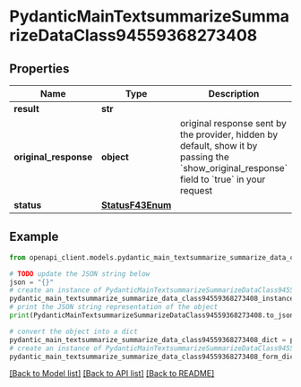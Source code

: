 # PydanticMainTextsummarizeSummarizeDataClass94559368273408


## Properties

Name | Type | Description | Notes
------------ | ------------- | ------------- | -------------
**result** | **str** |  | 
**original_response** | **object** | original response sent by the provider, hidden by default, show it by passing the &#x60;show_original_response&#x60; field to &#x60;true&#x60; in your request | [optional] 
**status** | [**StatusF43Enum**](StatusF43Enum.md) |  | 

## Example

```python
from openapi_client.models.pydantic_main_textsummarize_summarize_data_class94559368273408 import PydanticMainTextsummarizeSummarizeDataClass94559368273408

# TODO update the JSON string below
json = "{}"
# create an instance of PydanticMainTextsummarizeSummarizeDataClass94559368273408 from a JSON string
pydantic_main_textsummarize_summarize_data_class94559368273408_instance = PydanticMainTextsummarizeSummarizeDataClass94559368273408.from_json(json)
# print the JSON string representation of the object
print(PydanticMainTextsummarizeSummarizeDataClass94559368273408.to_json())

# convert the object into a dict
pydantic_main_textsummarize_summarize_data_class94559368273408_dict = pydantic_main_textsummarize_summarize_data_class94559368273408_instance.to_dict()
# create an instance of PydanticMainTextsummarizeSummarizeDataClass94559368273408 from a dict
pydantic_main_textsummarize_summarize_data_class94559368273408_form_dict = pydantic_main_textsummarize_summarize_data_class94559368273408.from_dict(pydantic_main_textsummarize_summarize_data_class94559368273408_dict)
```
[[Back to Model list]](../README.md#documentation-for-models) [[Back to API list]](../README.md#documentation-for-api-endpoints) [[Back to README]](../README.md)


